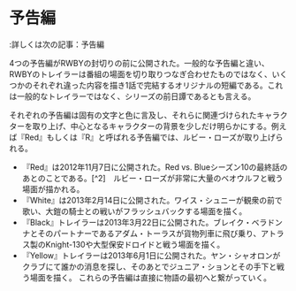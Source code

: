 # 予告編
:詳しくは次の記事：予告編

4つの予告編がRWBYの封切りの前に公開された。一般的な予告編と違い、RWBYのトレイラーは番組の場面を切り取りつなぎ合わせたものではなく、いくつかのそれぞれ違った内容を描き1話で完結するオリジナルの短編である。これは一般的なトレイラーではなく、シリーズの前日譚であるとも言える。

それぞれの予告編は固有の文字と色に言及し、それらに関連づけられたキャラクターを取り上げ、中心となるキャラクターの背景を少しだけ明らかにする。例えば『Red』もしくは『R』と呼ばれる予告編では、ルビー・ローズが取り上げられる。

* 『Red』は2012年11月7日に公開された。Red vs. Blueシーズン10の最終話のあとのことである。[^2]　ルビー・ローズが非常に大量のベオウルフと戦う場面が描かれる。
* 『White』は2013年2月14日に公開された。ワイス・シュニーが観衆の前で歌い、大鎧の騎士との戦いがフラッシュバックする場面を描く。
* 『Black』トレイラーは2013年3月22日に公開された。ブレイク・ベラドンナとそのパートナーであるアダム・トーラスが貨物列車に飛び乗り、アトラス製のKnight-130や大型保安ドロイドと戦う場面を描く。
* 『Yellow』トレイラーは2013年6月1日に公開された。ヤン・シャオロンがクラブにて誰かの消息を探し、そのあとでジュニア・ションとその手下と戦う場面を描く。
これらの予告編は直接に物語の最初へと繋がっていく。
